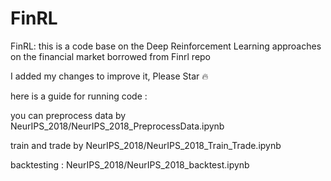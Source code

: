 # FinRL
FinRL: this is a code base on the Deep Reinforcement Learning approaches on the financial market borrowed from  Finrl repo 

I added my changes to improve it, Please Star 🔥

here is a guide for running code :

you can preprocess data by NeurIPS_2018/NeurIPS_2018_PreprocessData.ipynb

train and trade by NeurIPS_2018/NeurIPS_2018_Train_Trade.ipynb

backtesting  : NeurIPS_2018/NeurIPS_2018_backtest.ipynb
